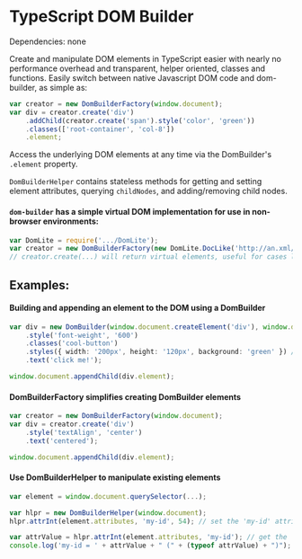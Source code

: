 TypeScript DOM Builder
==============

Dependencies:
none

Create and manipulate DOM elements in TypeScript easier with nearly no performance overhead and transparent, helper oriented, classes and functions.
Easily switch between native Javascript DOM code and dom-builder, as simple as:
```ts
var creator = new DomBuilderFactory(window.document);
var div = creator.create('div')
	.addChild(creator.create('span').style('color', 'green'))
	.classes(['root-container', 'col-8'])
	.element;
```

Access the underlying DOM elements at any time via the DomBuilder's `.element` property.

`DomBuilderHelper` contains stateless methods for getting and setting element attributes, querying `childNodes`, and adding/removing child nodes.

#### `dom-builder` has a simple virtual DOM implementation for use in non-browser environments:
```ts
var DomLite = require('.../DomLite');
var creator = new DomBuilderFactory(new DomLite.DocLike('http://an.xml/namespace/schema', 'root-element'));
// creator.create(...) will return virtual elements, useful for cases like building XLSX/ODF XML documents server side
```


## Examples:
#### Building and appending an element to the DOM using a DomBuilder
```ts
var div = new DomBuilder(window.document.createElement('div'), window.document)
	.style('font-weight', '600')
	.classes('cool-button')
	.styles({ width: '200px', height: '120px', background: 'green' }) // add multiple styles at once
	.text('click me!');

window.document.appendChild(div.element);
```

#### DomBuilderFactory simplifies creating DomBuilder elements
```ts
var creator = new DomBuilderFactory(window.document);
var div = creator.create('div')
	.style('textAlign', 'center')
	.text('centered');

window.document.appendChild(div.element);
```

#### Use DomBuilderHelper to manipulate existing elements
```ts
var element = window.document.querySelector(...);

var hlpr = new DomBuilderHelper(window.document);
hlpr.attrInt(element.attributes, 'my-id', 54); // set the 'my-id' attribute of the element

var attrValue = hlpr.attrInt(element.attributes, 'my-id'); // get the 'my-id' attribute from the element and convert it to an integer
console.log('my-id = ' + attrValue + " (" + (typeof attrValue) + ")");
```
